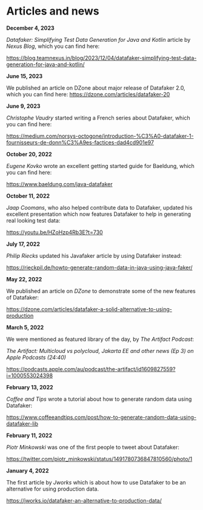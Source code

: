 # Articles and news

**December 4, 2023**

*Datafaker: Simplifying Test Data Generation for Java and Kotlin* article by *Nexus Blog*, which you can find here: 

https://blog.teamnexus.in/blog/2023/12/04/datafaker-simplifying-test-data-generation-for-java-and-kotlin/ 

**June 15, 2023**

We published an article on DZone about major release of Datafaker 2.0, which you can find here: https://dzone.com/articles/datafaker-20

**June 9, 2023**

*Christophe Vaudry* started writing a French series about Datafaker, which you can find here: 

https://medium.com/norsys-octogone/introduction-%C3%A0-datafaker-1-fournisseurs-de-donn%C3%A9es-factices-dad4cd901e97

**October 20, 2022**

*Eugene Kovko* wrote an excellent getting started guide for Baeldung, which you can find here:

https://www.baeldung.com/java-datafaker

**October 11, 2022**

*Jaap Coomans*, who also helped contribute data to Datafaker, updated his excellent presentation
which now features Datafaker to help in generating real looking test data:

https://youtu.be/HZoHzp4Rb3E?t=730

**July 17, 2022**

*Philip Riecks* updated his Javafaker article by using Datafaker instead:

https://rieckpil.de/howto-generate-random-data-in-java-using-java-faker/

**May 22, 2022**

We published an article on *DZone* to demonstrate some of the new features of Datafaker:

https://dzone.com/articles/datafaker-a-solid-alternative-to-using-production

**March 5, 2022**

We were mentioned as featured library of the day, by *The Artifact Podcast*: 

*The Artifact: Multicloud vs polycloud, Jakarta EE and other news (Ep 3) on Apple Podcasts (24:40)*

https://podcasts.apple.com/au/podcast/the-artifact/id1609827559?i=1000553024398

**February 13, 2022**

*Coffee and Tips* wrote a tutorial about how to generate random data using Datafaker:

https://www.coffeeandtips.com/post/how-to-generate-random-data-using-datafaker-lib

**February 11, 2022**

*Piotr Minkowski* was one of the first people to tweet about Datafaker:  

https://twitter.com/piotr_minkowski/status/1491780736847810560/photo/1

**January 4, 2022**

The first article by *Jworks* which is about how to use Datafaker 
to be an alternative for using production data.

https://jworks.io/datafaker-an-alternative-to-production-data/
